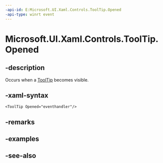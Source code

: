 ```yaml
---
-api-id: E:Microsoft.UI.Xaml.Controls.ToolTip.Opened
-api-type: winrt event
---
```


<!-- Event syntax
public event Windows.UI.Xaml.RoutedEventHandler Opened
-->

# Microsoft.UI.Xaml.Controls.ToolTip.Opened

## -description
Occurs when a [ToolTip](tooltip.md) becomes visible.

## -xaml-syntax
```xaml
<ToolTip Opened="eventhandler"/>
```


## -remarks

## -examples

## -see-also
